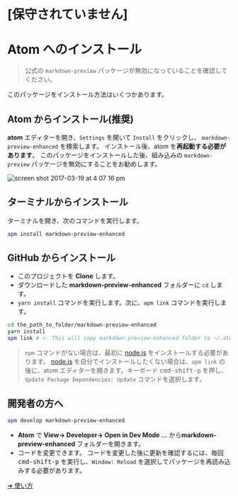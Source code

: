 # [保守されていません]

# Atom へのインストール

> 公式の `markdown-preview` パッケージが無効になっていることを確認してください。

このパッケージをインストール方法はいくつかあります。

## Atom からインストール(推奨)

**atom** エディターを開き、`Settings` を開いて `Install` をクリックし、 `markdown-preview-enhanced` を検索します。
インストール後、atom を**再起動する必要があります**。
このパッケージをインストールした後、組み込みの `markdown-preview` パッケージを無効にすることをお勧めします。

![screen shot 2017-03-19 at 4 07 16 pm](https://cloud.githubusercontent.com/assets/1908863/24084798/260a9fee-0cbf-11e7-83e6-bf17fa9aca77.png)

## ターミナルからインストール

ターミナルを開き、次のコマンドを実行します。

```bash
apm install markdown-preview-enhanced
```

## GitHub からインストール

- このプロジェクトを **Clone** します。
- ダウンロードした **markdown-preview-enhanced** フォルダーに `cd` します。
- `yarn install` コマンドを実行します。次に、`apm link` コマンドを実行します。

```bash
cd the_path_to_folder/markdown-preview-enhanced
yarn install
apm link # <- This will copy markdown-preview-enhanced folder to ~/.atom/packages
```

> `npm` コマンドがない場合は、最初に [node.js](https://nodejs.org/en/) をインストールする必要があります。
> [node.js](https://nodejs.org/en/) を自分でインストールしたくない場合は、`apm link` の後に、atom エディターを開きます。キーボード <kbd>cmd-shift-p</kbd> を押し、`Update Package Dependencies: Update` コマンドを選択します。

## 開発者の方へ

```bash
apm develop markdown-preview-enhanced
```

- **Atom** で **View-> Developer-> Open in Dev Mode ...** から**markdown-preview-enhanced** フォルダーを開きます。
- コードを変更できます。
  コードを変更した後に更新を確認するには、毎回 <kbd>cmd-shift-p</kbd> を実行し、`Window: Reload` を選択してパッケージを再読み込みする必要があります。

[➔ 使い方](ja-jp/usages.md)
